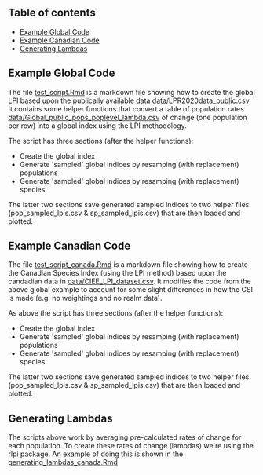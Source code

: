 ## Table of contents
* [Example Global Code](#global_code)
* [Example Canadian Code](#canadian_code)
* [Generating Lambdas](#lambdas)

<a name="global_code"/>

## Example Global Code

The file [test_script.Rmd](test_script.Rmd) is a markdown file showing how to create the global LPI based upon the publically available data [data/LPR2020data_public.csv](data/LPR2020data_public.csv). It contains some helper functions that convert a table of population rates [data/Global_public_pops_poplevel_lambda.csv](data/Global_public_pops_poplevel_lambda.csv) of change (one population per row) into a global index using the LPI methodology.

The script has three sections (after the helper functions):

* Create the global index
* Generate 'sampled' global indices by resamping (with replacement) populations
* Generate 'sampled' global indices by resamping (with replacement) species

The latter two sections save generated sampled indices to two helper files (pop_sampled_lpis.csv & sp_sampled_lpis.csv) that are then loaded and plotted.
	
<a name="canadian_code"/>

## Example Canadian Code

The file [test_script_canada.Rmd](test_script_canada.Rmd) is a markdown file showing how to create the Canadian Species Index (using the LPI method) based upon the candadian data in [data/CIEE_LPI_dataset.csv](data/CIEE_LPI_dataset.csv). It modifies the code from the above global example to account for some slight differences in how the CSI is made (e.g. no weightings and no realm data).

As above the script has three sections (after the helper functions):

* Create the global index
* Generate 'sampled' global indices by resamping (with replacement) populations
* Generate 'sampled' global indices by resamping (with replacement) species

The latter two sections save generated sampled indices to two helper files (pop_sampled_lpis.csv & sp_sampled_lpis.csv) that are then loaded and plotted.
	
<a name="lambdas"/>

## Generating Lambdas

The scripts above work by averaging pre-calculated rates of change for each population. To create these rates of change (lambdas) we're using the rlpi package. An example of doing this is shown in the [generating_lambdas_canada.Rmd](generating_lambdas_canada.Rmd)


